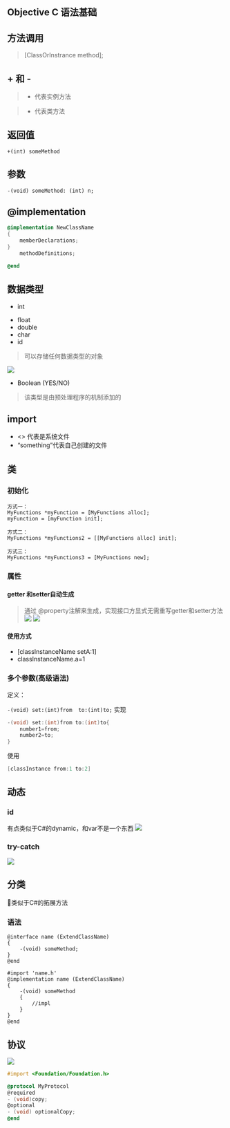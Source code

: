 ## Objective C 语法基础
## 方法调用
> [ClassOrInstrance method];
## + 和 -
> - 代表实例方法

> + 代表类方法
## 返回值
```
+(int) someMethod
```
## 参数
```
-(void) someMethod: (int) n;
```

## @implementation
```objective-c
@implementation NewClassName
{
    memberDeclarations;
}
    methodDefinitions;

@end
```

## 数据类型
* int
- float
- double
- char
- id
> 可以存储任何数据类型的对象

![](./images/数据类型.png)
- Boolean (YES/NO)
> 该类型是由预处理程序的机制添加的

## import
- <> 代表是系统文件
- “something”代表自己创建的文件

## 类
### 初始化
```
方式一：
MyFunctions *myFunction = [MyFunctions alloc];
myFunction = [myFunction init];

方式二：
MyFunctions *myFunctions2 = [[MyFunctions alloc] init];

方式三：
MyFunctions *myFunctions3 = [MyFunctions new];
```

### 属性
#### getter 和setter自动生成
> 通过 @property注解来生成，实现接口方显式无需重写getter和setter方法
![](./images/自动生成getter和setter.png)
![](./images/getter和setter命名注意.png)
#### 使用方式
- [classInstanceName setA:1]
- classInstanceName.a=1

### 多个参数(高级语法)
定义：

`-(void) set:(int)from  to:(int)to;`
实现
```objective-c
-(void) set:(int)from to:(int)to{
    number1=from;
    number2=to;
}
```
使用
```objective-c
[classInstance from:1 to:2]
```

## 动态
### id 
有点类似于C#的dynamic，和var不是一个东西
![](./images/handle_dynamic.png)
### try-catch

![](./images/try-catch.png)

## 分类
类似于C#的拓展方法
### 语法
```
@interface name (ExtendClassName)
{
    -(void) someMethod;
}
@end

#import 'name.h'
@implementation name (ExtendClassName)
{
    -(void) someMethod
    {
        //impl
    }
}
@end

```

## 协议
![](./images/protocol.png)
```objective-c
#import <Foundation/Foundation.h>

@protocol MyProtocol
@required
- (void)copy;
@optional
- (void) optionalCopy;
@end
```

